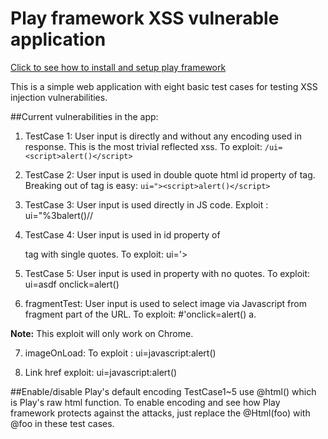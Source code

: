 # Play framework XSS vulnerable application

[Click to see how to install and setup play framework](https://playframework.com/documentation/2.5.x/Installing)

This is a simple web application with eight basic test cases for testing XSS injection vulnerabilities.

##Current vulnerabilities in the app:

1. TestCase 1: User input is directly and without any encoding used in response. This is the most trivial reflected xss.
To exploit: `/ui=<script>alert()</script>`

2. TestCase 2: User input is used in double quote html id property of tag. Breaking out of tag is easy: `ui="><script>alert()</script>`

3. TestCase 3: User input is used directly in JS code. Exploit : ui="%3balert()//
 
4. TestCase 4: User input is used in id property of <p> tag with single quotes. To exploit: ui='><script>alert()</script>

5. TestCase 5: User input is used in property with no quotes. To exploit: ui=asdf onclick=alert()
 
6. fragmentTest: User input is used to select image via Javascript from fragment part of the URL. To exploit: #'onclick=alert() a.

**Note:** This exploit will only work on Chrome.

7. imageOnLoad: To exploit : ui=javascript:alert()

8. Link href exploit: ui=javascript:alert()

##Enable/disable Play's default encoding
TestCase1~5 use @html() which is Play's raw html function. To enable encoding and see how Play framework protects against the attacks, just
replace the @Html(foo) with @foo in these test cases.
